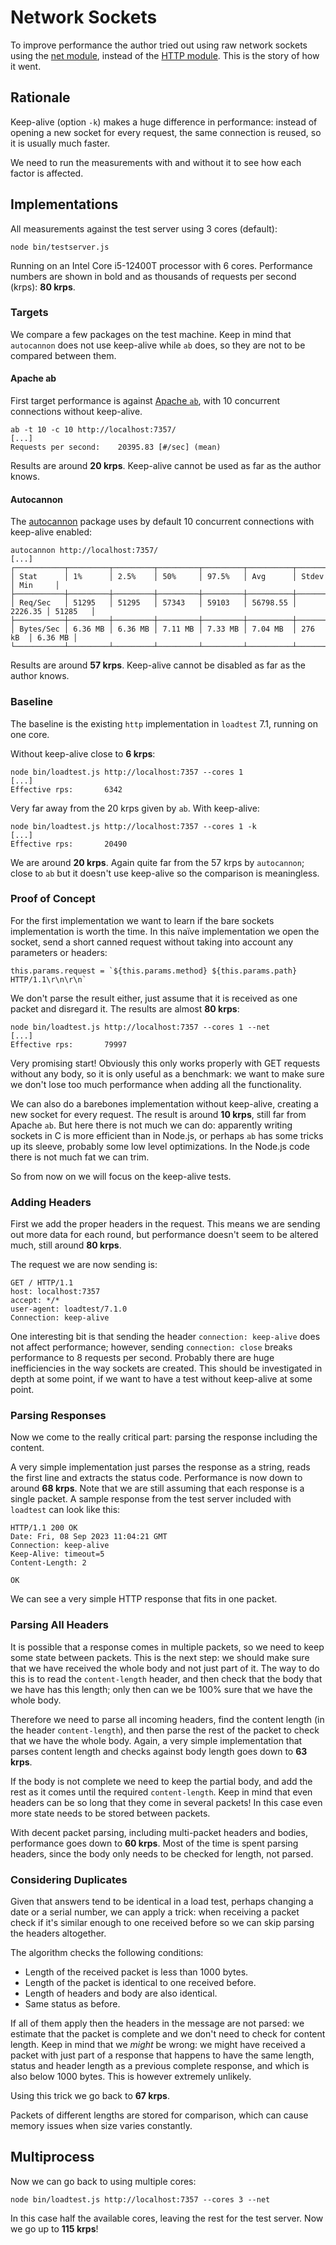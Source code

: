 # Network Sockets

To improve performance the author tried out using raw network sockets
using the [net module](https://nodejs.org/api/net.html),
instead of the [HTTP module](https://nodejs.org/api/http.html).
This is the story of how it went.

## Rationale

Keep-alive (option `-k`) makes a huge difference in performance:
instead of opening a new socket for every request,
the same connection is reused,
so it is usually much faster.

We need to run the measurements with and without it
to see how each factor is affected.

## Implementations

All measurements against the test server using 3 cores (default):

```
node bin/testserver.js
```

Running on an Intel Core i5-12400T processor with 6 cores.
Performance numbers are shown in bold and as thousands of requests per second (krps):
**80 krps**.

### Targets

We compare a few packages on the test machine.
Keep in mind that `autocannon` does not use keep-alive while `ab` does,
so they are not to be compared between them.

#### Apache ab

First target performance is against [Apache `ab`](https://httpd.apache.org/docs/2.4/programs/ab.html),
with 10 concurrent connections without keep-alive.

```
ab -t 10 -c 10 http://localhost:7357/
[...]
Requests per second:    20395.83 [#/sec] (mean)
```

Results are around **20 krps**.
Keep-alive cannot be used as far as the author knows.

#### Autocannon

The [autocannon](https://www.npmjs.com/package/autocannon) package uses by default
10 concurrent connections with keep-alive enabled:

```
autocannon http://localhost:7357/
[...]
┌───────────┬─────────┬─────────┬─────────┬─────────┬──────────┬─────────┬─────────┐
│ Stat      │ 1%      │ 2.5%    │ 50%     │ 97.5%   │ Avg      │ Stdev   │ Min     │
├───────────┼─────────┼─────────┼─────────┼─────────┼──────────┼─────────┼─────────┤
│ Req/Sec   │ 51295   │ 51295   │ 57343   │ 59103   │ 56798.55 │ 2226.35 │ 51285   │
├───────────┼─────────┼─────────┼─────────┼─────────┼──────────┼─────────┼─────────┤
│ Bytes/Sec │ 6.36 MB │ 6.36 MB │ 7.11 MB │ 7.33 MB │ 7.04 MB  │ 276 kB  │ 6.36 MB │
└───────────┴─────────┴─────────┴─────────┴─────────┴──────────┴─────────┴─────────┘
```

Results are around **57 krps**.
Keep-alive cannot be disabled as far as the author knows.

### Baseline

The baseline is the existing `http` implementation in `loadtest` 7.1,
running on one core.

Without keep-alive close to **6 krps**:

```
node bin/loadtest.js http://localhost:7357 --cores 1
[...]
Effective rps:       6342
```

Very far away from the 20 krps given by `ab`.
With keep-alive:

```
node bin/loadtest.js http://localhost:7357 --cores 1 -k
[...]
Effective rps:       20490
```

We are around **20 krps**.
Again quite far from the 57 krps by `autocannon`;
close to `ab` but it doesn't use keep-alive so the comparison is meaningless.

### Proof of Concept

For the first implementation we want to learn if the bare sockets implementation is worth the time.
In this naïve implementation we open the socket,
send a short canned request without taking into account any parameters or headers:

```
this.params.request = `${this.params.method} ${this.params.path} HTTP/1.1\r\n\r\n`
```

We don't parse the result either,
just assume that it is received as one packet
and disregard it.
The results are almost **80 krps**:

```
node bin/loadtest.js http://localhost:7357 --cores 1 --net
[...]
Effective rps:       79997
```

Very promising start!
Obviously this only works properly with GET requests without any body,
so it is only useful as a benchmark:
we want to make sure we don't lose too much performance when adding all the functionality.

We can also do a barebones implementation without keep-alive,
creating a new socket for every request.
The result is around **10 krps**,
still far from Apache `ab`.
But here there is not much we can do:
apparently writing sockets in C is more efficient than in Node.js,
or perhaps `ab` has some tricks up its sleeve,
probably some low level optimizations.
In the Node.js code there is not much fat we can trim.

So from now on we will focus on the keep-alive tests.

### Adding Headers

First we add the proper headers in the request.
This means we are sending out more data for each round,
but performance doesn't seem to be altered much,
still around **80 krps**.

The request we are now sending is:

```
GET / HTTP/1.1
host: localhost:7357
accept: */*
user-agent: loadtest/7.1.0
Connection: keep-alive

```

One interesting bit is that sending the header `connection: keep-alive`
does not affect performance;
however, sending `connection: close` breaks performance to 8 requests per second.
Probably there are huge inefficiencies in the way sockets are created.
This should be investigated in depth at some point,
if we want to have a test without keep-alive at some point.

### Parsing Responses

Now we come to the really critical part:
parsing the response including the content.

A very simple implementation just parses the response as a string,
reads the first line and extracts the status code.
Performance is now down to around **68 krps**.
Note that we are still assuming that each response is a single packet.
A sample response from the test server included with `loadtest`
can look like this:

```
HTTP/1.1 200 OK
Date: Fri, 08 Sep 2023 11:04:21 GMT
Connection: keep-alive
Keep-Alive: timeout=5
Content-Length: 2

OK
```

We can see a very simple HTTP response that fits in one packet.

### Parsing All Headers

It is possible that a response comes in multiple packets,
so we need to keep some state between packets.
This is the next step:
we should make sure that we have received the whole body and not just part of it.
The way to do this is to read the `content-length` header,
and then check that the body that we have has this length;
only then can we be 100% sure that we have the whole body.

Therefore we need to parse all incoming headers,
find the content length (in the header `content-length`),
and then parse the rest of the packet to check that we have the whole body.
Again, a very simple implementation that parses content length and checks against body length
goes down to **63 krps**.

If the body is not complete we need to keep the partial body,
and add the rest as it comes until the required `content-length`.
Keep in mind that even headers can be so long that they come in several packets!
In this case even more state needs to be stored between packets.

With decent packet parsing,
including multi-packet headers and bodies,
performance goes down to **60 krps**.
Most of the time is spent parsing headers,
since the body only needs to be checked for length,
not parsed.

### Considering Duplicates

Given that answers tend to be identical in a load test,
perhaps changing a date or a serial number,
we can apply a trick:
when receiving a packet check if it's similar enough to one received before
so we can skip parsing the headers altogether.

The algorithm checks the following conditions:

- Length of the received packet is less than 1000 bytes.
- Length of the packet is identical to one received before.
- Length of headers and body are also identical.
- Same status as before.

If all of them apply then the headers in the message are not parsed:
we estimate that the packet is complete and we don't need to check for content length.
Keep in mind that we _might_ be wrong:
we might have received a packet with just part of a response
that happens to have the same length, status and header length as a previous complete response,
and which is also below 1000 bytes.
This is however extremely unlikely.

Using this trick we go back to **67 krps**.

Packets of different lengths are stored for comparison,
which can cause memory issues when size varies constantly.

## Multiprocess

Now we can go back to using multiple cores:

```
node bin/loadtest.js http://localhost:7357 --cores 3 --net
```

In this case half the available cores,
leaving the rest for the test server.
Now we go up to **115 krps**!

